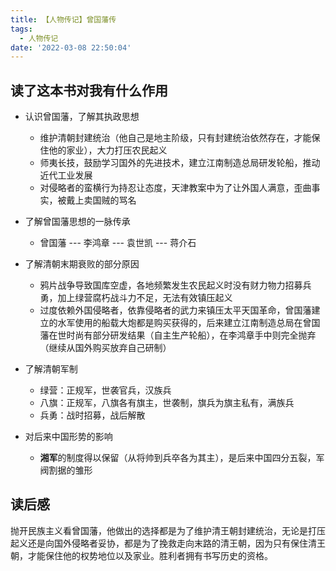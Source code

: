 ```yaml
---
title: 【人物传记】曾国藩传
tags:
  - 人物传记
date: '2022-03-08 22:50:04'
---
```


## 读了这本书对我有什么作用

- 认识曾国藩，了解其执政思想
	- 维护清朝封建统治（他自己是地主阶级，只有封建统治依然存在，才能保住他的家业），大力打压农民起义
	- 师夷长技，鼓励学习国外的先进技术，建立江南制造总局研发轮船，推动近代工业发展
	- 对侵略者的蛮横行为持忍让态度，天津教案中为了让外国人满意，歪曲事实，被戴上卖国贼的骂名
- 了解曾国藩思想的一脉传承
  - 曾国藩 --- 李鸿章 --- 袁世凯 --- 蒋介石
- 了解清朝末期衰败的部分原因
	- 鸦片战争导致国库空虚，各地频繁发生农民起义时没有财力物力招募兵勇，加上绿营腐朽战斗力不足，无法有效镇压起义
	- 过度依赖外国侵略者，依靠侵略者的武力来镇压太平天国革命，曾国藩建立的水军使用的船载大炮都是购买获得的，后来建立江南制造总局在曾国藩在世时尚有部分研发结果（自主生产轮船），在李鸿章手中则完全抛弃（继续从国外购买放弃自己研制）
- 了解清朝军制
	- 绿营：正规军，世袭官兵，汉族兵
	- 八旗：正规军，八旗各有旗主，世袭制，旗兵为旗主私有，满族兵
	- 兵勇：战时招募，战后解散

- 对后来中国形势的影响
  - **湘军**的制度得以保留（从将帅到兵卒各为其主），是后来中国四分五裂，军阀割据的雏形

## 读后感

抛开民族主义看曾国藩，他做出的选择都是为了维护清王朝封建统治，无论是打压起义还是向国外侵略者妥协，都是为了挽救走向末路的清王朝，因为只有保住清王朝，才能保住他的权势地位以及家业。胜利者拥有书写历史的资格。
